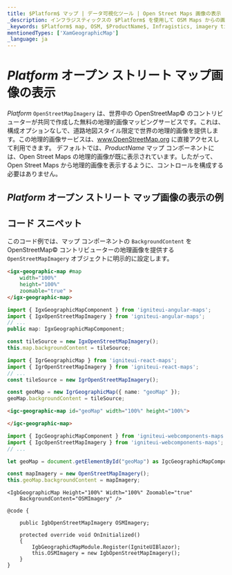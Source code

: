 ```yaml
---
title: $Platform$ マップ | データ可視化ツール | Open Street Maps 画像の表示 | インフラジスティックス
_description: インフラジスティックスの $Platform$ を使用して OSM Maps からの画像を表示します。$ProductName$ マップ チュートリアルを是非お試しください!
_keywords: $Platform$ map, OSM, $ProductName$, Infragistics, imagery tile source, map background, $Platform$ マップ, インフラジスティックス, 画像タイル ソース, マップ背景
mentionedTypes: ['XamGeographicMap']
_language: ja
---
```

# $Platform$ オープン ストリート マップ画像の表示

$Platform$ `OpenStreetMapImagery` は、世界中の OpenStreetMap© のコントリビューターが共同で作成した無料の地理的画像マッピングサービスです。これは、構成オプションなしで、道路地図スタイル限定で世界の地理的画像を提供します。この地理的画像サービスは、<a href="http://www.openstreetmap.org" target="_blank">www.OpenStreetMap.org</a> に直接アクセスして利用できます。
デフォルトでは、$ProductName$ マップ コンポーネントには、Open Street Maps の地理的画像が既に表示されています。したがって、Open Street Maps から地理的画像を表示するように、コントロールを構成する必要はありません。

## $Platform$ オープン ストリート マップ画像の表示の例


<code-view style="height: 500px"
           data-demos-base-url="{environment:dvDemosBaseUrl}"
           iframe-src="{environment:dvDemosBaseUrl}/maps/geo-map-display-osm-imagery"
           alt="$Platform$ オープン ストリート マップ画像の表示の例"
           github-src="maps/geo-map/display-osm-imagery">
</code-view>

<div class="divider--half"></div>

## コード スニペット
このコード例では、マップ コンポーネントの `BackgroundContent` を OpenStreetMap© コントリビューターの地理画像を提供する `OpenStreetMapImagery` オブジェクトに明示的に設定します。

```html
<igx-geographic-map #map
    width="100%"
    height="100%"
    zoomable="true" >
</igx-geographic-map>
```

```ts
import { IgxGeographicMapComponent } from 'igniteui-angular-maps';
import { IgxOpenStreetMapImagery } from 'igniteui-angular-maps';
// ...
public map: IgxGeographicMapComponent;

const tileSource = new IgxOpenStreetMapImagery();
this.map.backgroundContent = tileSource;
```

```ts
import { IgrGeographicMap } from 'igniteui-react-maps';
import { IgrOpenStreetMapImagery } from 'igniteui-react-maps';
// ...
const tileSource = new IgrOpenStreetMapImagery();

const geoMap = new IgrGeographicMap({ name: "geoMap" });
geoMap.backgroundContent = tileSource;
```

```html
<igc-geographic-map id="geoMap" width="100%" height="100%">

</igc-geographic-map>
```

```ts
import { IgcGeographicMapComponent } from 'igniteui-webcomponents-maps';
import { IgcOpenStreetMapImagery } from 'igniteui-webcomponents-maps';
// ...

let geoMap = document.getElementById("geoMap") as IgcGeographicMapComponent

const mapImagery = new OpenStreetMapImagery();
this.geoMap.backgroundContent = mapImagery;
```

```razor
<IgbGeographicMap Height="100%" Width="100%" Zoomable="true"
    BackgroundContent="OSMImagery" />

@code {

    public IgbOpenStreetMapImagery OSMImagery;

    protected override void OnInitialized()
    {
        IgbGeographicMapModule.Register(IgniteUIBlazor);
        this.OSMImagery = new IgbOpenStreetMapImagery();
    }
}
```

